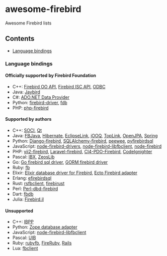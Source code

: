 # awesome-firebird
Awesome Firebird lists

## Contents

- [Language bindings](#language-bindings)

### Language bindings

#### Officially supported by Firebird Foundation

* C++: [Firebird OO API](https://github.com/FirebirdSQL/firebird/blob/master/doc/Using_OO_API.html), [Firebird ISC API](https://github.com/FirebirdSQL/firebird/blob/master/src/include/ibase.h), [ODBC](https://github.com/FirebirdSQL/firebird-odbc-driver)
* Java: [Jaybird](https://github.com/FirebirdSQL/jaybird)
* C#: [ADO.NET Data Provider](https://github.com/FirebirdSQL/NETProvider)
* Python: [firebird-driver](https://github.com/FirebirdSQL/python3-driver), [fdb](https://github.com/FirebirdSQL/fdb)
* PHP: [php-firebird](https://github.com/FirebirdSQL/php-firebird)

#### Supported by authors

* C++: [SOCI](https://soci.sourceforge.net/), [Qt](https://github.com/qt/qtbase/tree/dev/src/plugins/sqldrivers/ibase)
* Java: [FBJava](https://github.com/FirebirdSQL/fbjava), [Hibernate](https://hibernate.org/orm/), [EclipseLink](https://eclipse.dev/eclipselink/), [jOOQ](https://www.jooq.org/), [TopLink](https://www.oracle.com/middleware/technologies/top-link.html), [OpenJPA](https://openjpa.apache.org/), [Spring](https://spring.io/projects/spring-framework/)
* Python: [Django-firebird](https://github.com/maxirobaina/django-firebird), [SQLAlchemy-firebird](https://github.com/pauldex/sqlalchemy-firebird), [peewee](https://github.com/coleifer/peewee), [pyfirebirdsql](https://github.com/nakagami/pyfirebirdsql/)
* JavaScript: [node-firebird-drivers](https://github.com/asfernandes/node-firebird-drivers), [node-firebird-libfbclient](https://github.com/xdenser/node-firebird-libfbclient), [node-firebird](https://github.com/hgourvest/node-firebird)
* PHP: [yii2-firebird](https://github.com/art009/yii2-firebird/), [Laravel-firebird](https://github.com/harrygulliford/laravel-firebird), [CI4-PDO-Firebird](https://github.com/leirags/CI4-PDO-Firebird), [CodeIgnighter](https://codeigniter.com/)
* Pascal: [IBX](https://mwasoftware.co.uk/ibx), [ZeosLib](https://sourceforge.net/projects/zeoslib/)
* Go: [Go firebird sql driver](https://github.com/nakagami/firebirdsql), [GORM firebird driver](https://github.com/flylink888/gorm-firebird)
* Ruby: [fb](https://github.com/rowland/fb)
* Elixir: [Elixir database driver for Firebird](https://github.com/nakagami/firebirdex), [Ecto Firebird adapter](https://github.com/nakagami/ecto_firebird)
* Erlang: [efirebirdsql](https://github.com/nakagami/efirebirdsql)
* Rust: [rsfbclient](https://github.com/fernandobatels/rsfbclient/), [firebirust](https://github.com/nakagami/firebirust)
* Perl: [Perl-dbd-firebird](https://github.com/mariuz/perl-dbd-firebird)
* Dart: [fbdb](https://github.com/hipercompl/fbdb)
* Julia: [Firebird.il](https://github.com/nakagami/Firebird.jl)

#### Unsupported

* C++: [IBPP](https://sourceforge.net/projects/ibpp/)
* Python: [Zope database adapter](https://github.com/nakagami/Products.FirebirdDA)
* JavaScript: [node-firebird-libfbclient](https://github.com/xdenser/node-firebird-libfbclient)
* Pascal: [UIB](https://github.com/hgourvest/uib)
* Ruby: [rubyfb](https://github.com/georgiev/rubyfb), [FireRuby](http://fireruby.rubyforge.org/), [Rails](https://github.com/rowland/activerecord-fb-adapter)
* Lua: [fbclient](https://github.com/luapower/fbclient)
